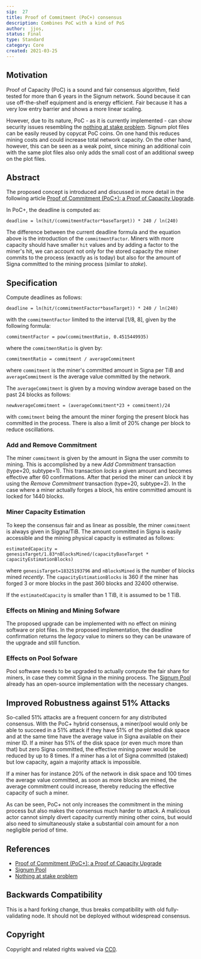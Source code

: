 ```yaml
---
sip:  27
title: Proof of Commitment (PoC+) consensus
description: Combines PoC with a kind of PoS
author:  jjos,
status: Final
type: Standard
category: Core
created: 2021-03-25
---
```

## Motivation

Proof of Capacity (PoC) is a sound and fair consensus algorithm, field tested for more than 6 years in the Signum network. Sound because it can use off-the-shelf equipment and is energy efficient. Fair because it has a very low entry barrier and shows a more linear scaling.

However, due to its nature, PoC - as it is currently implemented - can show security issues resembling the [nothing at stake problem](https://golden.com/wiki/Nothing-at-stake_problem).
Signum plot files can be easily reused by copycat PoC coins.
On one hand this reduces mining costs and could increase total network capacity. On the other hand, however, this can be seen as a weak point, since mining an additional coin with the same plot files also only adds the small cost of an additional sweep on the plot files.

## Abstract
The proposed concept is introduced and discussed in more detail in the following article [Proof of Commitment (PoC+): a Proof of Capacity Upgrade](https://jjos2372.medium.com/proof-of-commitment-poc-a-proof-of-capacity-upgrade-3131775e7a83).

In PoC+, the deadline is computed as:

`deadline = ln(hit/(commitmentFactor*baseTarget)) * 240 / ln(240)`

The difference between the current deadline formula and the equation above is the introduction of the `commitmentFactor`.
Miners with more capacity should have smaller `hit` values and by adding a factor to the miner's hit, we can account not only for the stored capacity the miner commits to the process (exactly as is today) but also for the amount of Signa committed to the mining process (similar to *stake*).


## Specification

Compute deadlines as follows:

`deadline = ln(hit/(commitmentFactor*baseTarget)) * 240 / ln(240)`

with the `commitmentFactor` limited to the interval [1/8, 8], given by the following formula:

`commitmentFactor = pow(commitmentRatio, 0.4515449935)`

where the `commitmentRatio` is given by:

`commitmentRatio = commitment / averageCommitment`

where `commitment` is the miner's committed amount in Signa per TiB and `averageCommitment` is the average value committed by the network.

The `averageCommitment` is given by a moving window average based on the past 24 blocks as follows:

`newAverageCommitment = (averageCommitment*23 + commitment)/24`

with `commitment` being the amount the miner forging the present block has committed in the process. There is also a limit of 20% change per block to reduce oscillations.

### Add and Remove Commitment

The miner `commitment` is given by the amount in Signa the user *commits* to mining.
This is accomplished by a new *Add Commitment* transaction (type=20, subtype=1).
This transaction *locks* a given amount and becomes effective after 60 confirmations.
After that period the miner can *unlock* it by using the *Remove Commitment* transaction (type=20, subtype=2).
In the case where a miner actually forges a block, his entire committed amount is locked for 1440 blocks.

### Miner Capacity Estimation

To keep the consensus fair and as linear as possible, the miner `commitment` is always given in Siggna/TiB. The amount committed in Signa is easily accessible and the mining physical capacity is estimated as follows:

`estimatedCapacity = genesisTarget/1.83*nBlocksMined/(capacityBaseTarget * capacityEstimationBlocks)`

where `genesisTarget=18325193796` and `nBlocksMined` is the number of blocks mined *recently*.
The `capacityEstimationBlocks` is 360 if the miner has forged 3 or more blocks in the past 360 blocks and 32400 otherwise.

If the `estimatedCapacity` is smaller than 1 TiB, it is assumed to be 1 TiB.

### Effects on Mining and Mining Sofware
The proposed upgrade can be implemented with no effect on mining software or plot files.
In the proposed implementation, the deadline confirmation returns the *legacy* value to miners so they can be unaware of the upgrade and still function.

### Effects on Pool Sofware
Pool software needs to be upgraded to actually compute the fair share for miners, in case they commit Signa in the mining process. The [Signum Pool](https://github.com/signum-network/signum-pool) already has an open-source implementation with the necessary changes.

## Improved Robustness against 51% Attacks
So-called 51% attacks are a frequent concern for any distributed consensus. With the PoC+ hybrid consensus, a miner/pool would only be able to succeed in a 51% attack if they have 51% of the plotted disk space and at the same time have the average value in Signa available on their miner ID. If a miner has 51% of the disk space (or even much more than that) but zero Signa committed, the effective mining power would be reduced by up to 8 times. If a miner has a lot of Signa committed (staked) but low capacity, again a majority attack is impossible. 

If a miner has for instance 20% of the network in disk space and 100 times the average value committed, as soon as more blocks are mined, the average commitment could increase, thereby reducing the effective capacity of such a miner.

As can be seen, PoC+ not only increases the commitment in the mining process but also makes the consensus much harder to attack. A malicious actor cannot simply divert capacity currently mining other coins, but would also need to simultaneously stake a substantial coin amount for a non negligible period of time.

## References

* [Proof of Commitment (PoC+): a Proof of Capacity Upgrade](https://jjos2372.medium.com/proof-of-commitment-poc-a-proof-of-capacity-upgrade-3131775e7a83)
* [Signum Pool](https://github.com/jjos2372/babel-pool)
* [Nothing at stake problem](https://golden.com/wiki/Nothing-at-stake_problem)

## Backwards Compatibility
This is a hard forking change, thus breaks compatibility with old fully-validating node. It should not be deployed without widespread consensus.

## Copyright
Copyright and related rights waived via [CC0](https://creativecommons.org/publicdomain/zero/1.0/).
